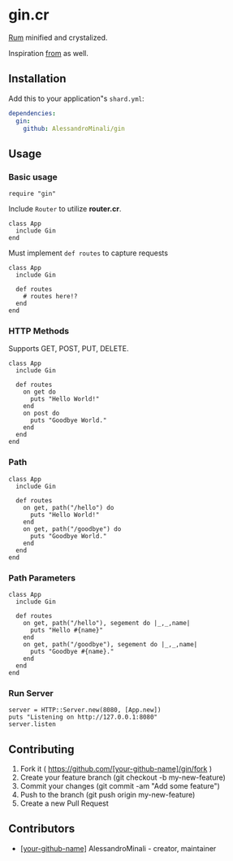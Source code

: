 # gin.cr

[Rum](https://github.com/chneukirchen/rum) minified and crystalized.

Inspiration [from](https://github.com/tbrand/router.cr) as well.

## Installation

Add this to your application"s `shard.yml`:

```yaml
dependencies:
  gin:
    github: AlessandroMinali/gin
```

## Usage

### Basic usage
```crystal
require "gin"
```

Include `Router` to utilize **router.cr**.
```crystal
class App
  include Gin
end
```

Must implement `def routes` to capture requests
```crystal
class App
  include Gin

  def routes
    # routes here!?
  end
end
```

### HTTP Methods
Supports GET, POST, PUT, DELETE.
```crystal
class App
  include Gin

  def routes
    on get do
      puts "Hello World!"
    end
    on post do
      puts "Goodbye World."
    end
  end
end
```

### Path
```crystal
class App
  include Gin

  def routes
    on get, path("/hello") do
      puts "Hello World!"
    end
    on get, path("/goodbye") do
      puts "Goodbye World."
    end
  end
end
```

### Path Parameters
```crystal
class App
  include Gin

  def routes
    on get, path("/hello"), segement do |_,_,name|
      puts "Hello #{name}"
    end
    on get, path("/goodbye"), segement do |_,_,name|
      puts "Goodbye #{name}."
    end
  end
end
```

### Run Server
```crystal
server = HTTP::Server.new(8080, [App.new])
puts "Listening on http://127.0.0.1:8080"
server.listen
```

## Contributing

1. Fork it ( https://github.com/[your-github-name]/gin/fork )
2. Create your feature branch (git checkout -b my-new-feature)
3. Commit your changes (git commit -am "Add some feature")
4. Push to the branch (git push origin my-new-feature)
5. Create a new Pull Request

## Contributors

- [[your-github-name]](https://github.com/[your-github-name]) AlessandroMinali - creator, maintainer
